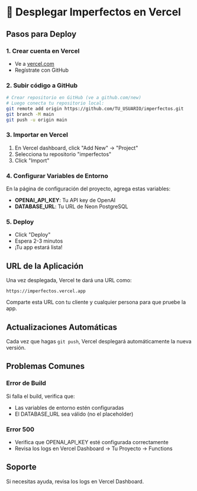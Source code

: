 # 🚀 Desplegar Imperfectos en Vercel

## Pasos para Deploy

### 1. Crear cuenta en Vercel
- Ve a [vercel.com](https://vercel.com)
- Regístrate con GitHub

### 2. Subir código a GitHub
```bash
# Crear repositorio en GitHub (ve a github.com/new)
# Luego conecta tu repositorio local:
git remote add origin https://github.com/TU_USUARIO/imperfectos.git
git branch -M main
git push -u origin main
```

### 3. Importar en Vercel
1. En Vercel dashboard, click "Add New" → "Project"
2. Selecciona tu repositorio "imperfectos"
3. Click "Import"

### 4. Configurar Variables de Entorno
En la página de configuración del proyecto, agrega estas variables:

- **OPENAI_API_KEY**: Tu API key de OpenAI
- **DATABASE_URL**: Tu URL de Neon PostgreSQL

### 5. Deploy
- Click "Deploy"
- Espera 2-3 minutos
- ¡Tu app estará lista!

## URL de la Aplicación
Una vez desplegada, Vercel te dará una URL como:
```
https://imperfectos.vercel.app
```

Comparte esta URL con tu cliente y cualquier persona para que pruebe la app.

## Actualizaciones Automáticas
Cada vez que hagas `git push`, Vercel desplegará automáticamente la nueva versión.

## Problemas Comunes

### Error de Build
Si falla el build, verifica que:
- Las variables de entorno estén configuradas
- El DATABASE_URL sea válido (no el placeholder)

### Error 500
- Verifica que OPENAI_API_KEY esté configurada correctamente
- Revisa los logs en Vercel Dashboard → Tu Proyecto → Functions

## Soporte
Si necesitas ayuda, revisa los logs en Vercel Dashboard.
